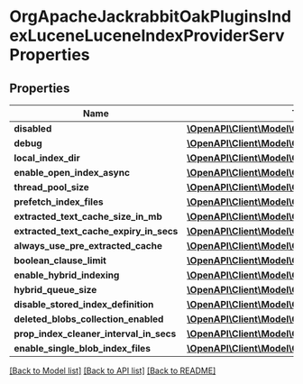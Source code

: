 # OrgApacheJackrabbitOakPluginsIndexLuceneLuceneIndexProviderServProperties

## Properties
Name | Type | Description | Notes
------------ | ------------- | ------------- | -------------
**disabled** | [**\OpenAPI\Client\Model\ConfigNodePropertyBoolean**](ConfigNodePropertyBoolean.md) |  | [optional] 
**debug** | [**\OpenAPI\Client\Model\ConfigNodePropertyBoolean**](ConfigNodePropertyBoolean.md) |  | [optional] 
**local_index_dir** | [**\OpenAPI\Client\Model\ConfigNodePropertyString**](ConfigNodePropertyString.md) |  | [optional] 
**enable_open_index_async** | [**\OpenAPI\Client\Model\ConfigNodePropertyBoolean**](ConfigNodePropertyBoolean.md) |  | [optional] 
**thread_pool_size** | [**\OpenAPI\Client\Model\ConfigNodePropertyInteger**](ConfigNodePropertyInteger.md) |  | [optional] 
**prefetch_index_files** | [**\OpenAPI\Client\Model\ConfigNodePropertyBoolean**](ConfigNodePropertyBoolean.md) |  | [optional] 
**extracted_text_cache_size_in_mb** | [**\OpenAPI\Client\Model\ConfigNodePropertyInteger**](ConfigNodePropertyInteger.md) |  | [optional] 
**extracted_text_cache_expiry_in_secs** | [**\OpenAPI\Client\Model\ConfigNodePropertyInteger**](ConfigNodePropertyInteger.md) |  | [optional] 
**always_use_pre_extracted_cache** | [**\OpenAPI\Client\Model\ConfigNodePropertyBoolean**](ConfigNodePropertyBoolean.md) |  | [optional] 
**boolean_clause_limit** | [**\OpenAPI\Client\Model\ConfigNodePropertyInteger**](ConfigNodePropertyInteger.md) |  | [optional] 
**enable_hybrid_indexing** | [**\OpenAPI\Client\Model\ConfigNodePropertyBoolean**](ConfigNodePropertyBoolean.md) |  | [optional] 
**hybrid_queue_size** | [**\OpenAPI\Client\Model\ConfigNodePropertyInteger**](ConfigNodePropertyInteger.md) |  | [optional] 
**disable_stored_index_definition** | [**\OpenAPI\Client\Model\ConfigNodePropertyBoolean**](ConfigNodePropertyBoolean.md) |  | [optional] 
**deleted_blobs_collection_enabled** | [**\OpenAPI\Client\Model\ConfigNodePropertyBoolean**](ConfigNodePropertyBoolean.md) |  | [optional] 
**prop_index_cleaner_interval_in_secs** | [**\OpenAPI\Client\Model\ConfigNodePropertyInteger**](ConfigNodePropertyInteger.md) |  | [optional] 
**enable_single_blob_index_files** | [**\OpenAPI\Client\Model\ConfigNodePropertyBoolean**](ConfigNodePropertyBoolean.md) |  | [optional] 

[[Back to Model list]](../README.md#documentation-for-models) [[Back to API list]](../README.md#documentation-for-api-endpoints) [[Back to README]](../README.md)



